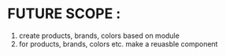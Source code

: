 # FUTURE SCOPE :

1. create products, brands, colors based on module
2. for products, brands, colors etc. make a reuasble component
